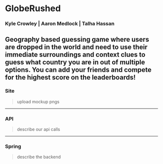 # GlobeRushed
### Kyle Crowley | Aaron Medlock | Talha Hassan

Geography based guessing game where users are dropped in the world and need to use their immediate surroundings and context clues to guess what country you are in out of multiple options. You can add your friends and compete for the highest score on the leaderboards!
---
### Site
> upload mockup pngs
---
### API
> describe our api calls
---
### Spring
> describe the backend
